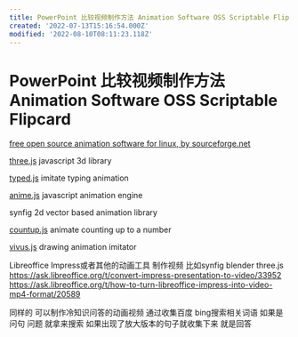 ```yaml
---
title: PowerPoint 比较视频制作方法 Animation Software OSS Scriptable Flipcard
created: '2022-07-13T15:16:54.000Z'
modified: '2022-08-10T08:11:23.118Z'
---
```


# PowerPoint 比较视频制作方法 Animation Software OSS Scriptable Flipcard

[free open source animation software for linux, by sourceforge.net](https://sourceforge.net/directory/graphics/graphics/animation/os%3Alinux/) 

[three.js](https://sourceforge.net/projects/three-js.mirror/) javascript 3d library

[typed.js](https://sourceforge.net/projects/typed-js.mirror/) imitate typing animation

[anime.js](https://sourceforge.net/projects/anime-js.mirror/) javascript animation engine

synfig 2d vector based animation library

[countup.js](https://sourceforge.net/projects/countup-js.mirror/) animate counting up to a number

[vivus.js](https://sourceforge.net/projects/vivus-js.mirror/) drawing animation imitator

Libreoffice Impress或者其他的动画工具 制作视频 比如synfig blender three.js
https://ask.libreoffice.org/t/convert-impress-presentation-to-video/33952
https://ask.libreoffice.org/t/how-to-turn-libreoffice-impress-into-video-mp4-format/20589

同样的 可以制作冷知识问答的动画视频 通过收集百度 bing搜索相关词语 如果是问句 问题 就拿来搜索 如果出现了放大版本的句子就收集下来 就是回答
